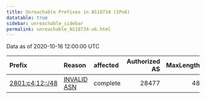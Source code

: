 ```yaml
---
title: Unreachable Prefixes in AS18734 (IPv6)
datatable: true
sidebar: unreachable_sidebar
permalink: unreachable_AS18734-v6.html
---
```


Data as of 2020-10-16 12:00:00 UTC


<div class="datatable-begin"></div>

| Prefix                                                   | Reason                                                                                                 | affected   |   Authorized AS |   MaxLength | Anchor                                         |   unreachable /48s |
|:---------------------------------------------------------|:-------------------------------------------------------------------------------------------------------|:-----------|----------------:|------------:|:-----------------------------------------------|-------------------:|
| [2801:c4:12::/48](https://stat.ripe.net/2801:c4:12::/48) | [INVALID ASN](https://rpki-validator.ripe.net/announcement-preview?asn=AS18734&prefix=2801:c4:12::/48) | complete   |           28477 |          48 | [LACNIC](unreachable_LACNIC_RPKI_Root-v6.html) |                  1 |

<div class="datatable-end"></div>